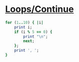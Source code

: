 [1]: http://rosettacode.org/wiki/Loops/Continue

# [Loops/Continue][1]

```ruby
for (1..10) { |i|
    print i;
    if (i % 5 == 0) {
        print "\n";
        next;
    };
    print ', ';
}
```
